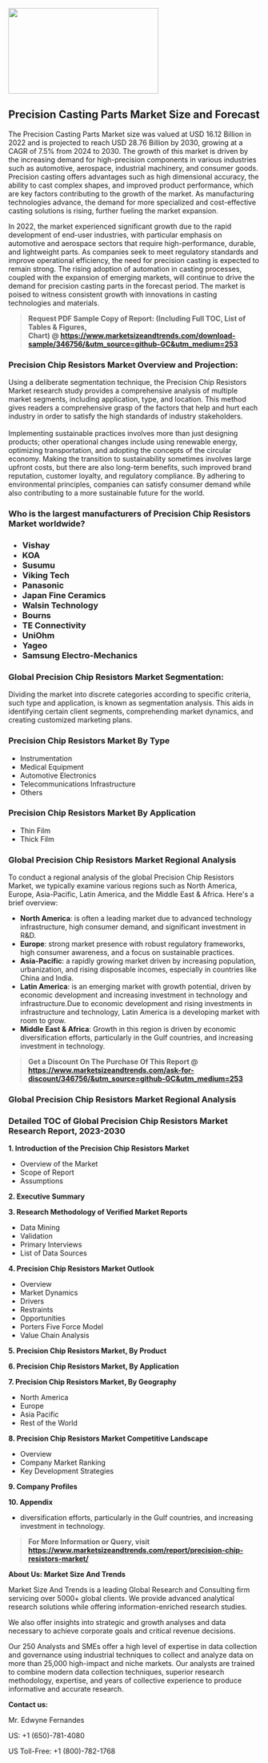 <p><img class="alignnone size-medium wp-image-20088" src="https://ffe5etoiles.com/wp-content/uploads/2024/12/MST1-300x171.png" alt="" width="300" height="171" /></p><h2>Precision Casting Parts Market Size and Forecast</h2><p>The Precision Casting Parts Market size was valued at USD 16.12 Billion in 2022 and is projected to reach USD 28.76 Billion by 2030, growing at a CAGR of 7.5% from 2024 to 2030. The growth of this market is driven by the increasing demand for high-precision components in various industries such as automotive, aerospace, industrial machinery, and consumer goods. Precision casting offers advantages such as high dimensional accuracy, the ability to cast complex shapes, and improved product performance, which are key factors contributing to the growth of the market. As manufacturing technologies advance, the demand for more specialized and cost-effective casting solutions is rising, further fueling the market expansion.</p><p>In 2022, the market experienced significant growth due to the rapid development of end-user industries, with particular emphasis on automotive and aerospace sectors that require high-performance, durable, and lightweight parts. As companies seek to meet regulatory standards and improve operational efficiency, the need for precision casting is expected to remain strong. The rising adoption of automation in casting processes, coupled with the expansion of emerging markets, will continue to drive the demand for precision casting parts in the forecast period. The market is poised to witness consistent growth with innovations in casting technologies and materials.</p></p><blockquote id="" class=""><strong>Request PDF Sample Copy of Report: (Including Full TOC, List of Tables &amp; Figures, Chart)&nbsp;@&nbsp;<strong><a href="https://www.marketsizeandtrends.com/download-sample/346756/&utm_source=github-GC&utm_medium=253" target="_blank">https://www.marketsizeandtrends.com/download-sample/346756/&utm_source=github-GC&utm_medium=253</a></strong></strong></blockquote><h3 id="" class="">Precision Chip Resistors Market&nbsp;Overview and Projection:</h3><p id="" class="">Using a deliberate segmentation technique, the Precision Chip Resistors Market research study provides a comprehensive analysis of multiple market segments, including application, type, and location. This method gives readers a comprehensive grasp of the factors that help and hurt each industry in order to satisfy the high standards of industry stakeholders. <br /> <br />Implementing sustainable practices involves more than just designing products; other operational changes include using renewable energy, optimizing transportation, and adopting the concepts of the circular economy. Making the transition to sustainability sometimes involves large upfront costs, but there are also long-term benefits, such improved brand reputation, customer loyalty, and regulatory compliance. By adhering to environmental principles, companies can satisfy consumer demand while also contributing to a more sustainable future for the world.</p><h3 id="" class="">Who is the largest manufacturers of&nbsp;Precision Chip Resistors Market worldwide?</h3><h3 class=""><p><ul><li>Vishay </li><li> KOA </li><li> Susumu </li><li> Viking Tech </li><li> Panasonic </li><li> Japan Fine Ceramics </li><li> Walsin Technology </li><li> Bourns </li><li> TE Connectivity </li><li> UniOhm </li><li> Yageo </li><li> Samsung Electro-Mechanics</li></ul></p></h3><h3 id="" class="">Global&nbsp;Precision Chip Resistors Market Segmentation:</h3><p id="" class="">Dividing the market into discrete categories according to specific criteria, such type and application, is known as segmentation analysis. This aids in identifying certain client segments, comprehending market dynamics, and creating customized marketing plans.</p><h3 id="" class="">Precision Chip Resistors Market&nbsp;By Type</h3><p><p><ul><li>Instrumentation</li><li> Medical Equipment</li><li> Automotive Electronics</li><li> Telecommunications Infrastructure</li><li> Others</p></li></ul></p></p><h3 id="" class="">Precision Chip Resistors Market&nbsp;By Application</h3><p class=""><p><ul><li>Thin Film</li><li> Thick Film</li></ul></p></p><h3 id="" class="">Global Precision Chip Resistors Market Regional Analysis</h3><p id="" class="">To conduct a regional analysis of the global Precision Chip Resistors Market, we typically examine various regions such as North America, Europe, Asia-Pacific, Latin America, and the Middle East &amp; Africa. Here's a brief overview:</p><ul><li><strong>North America</strong>: is often a leading market due to advanced technology infrastructure, high consumer demand, and significant investment in R&amp;D.</li><li><strong>Europe</strong>: strong market presence with robust regulatory frameworks, high consumer awareness, and a focus on sustainable practices.</li><li><strong>Asia-Pacific</strong>: a rapidly growing market driven by increasing population, urbanization, and rising disposable incomes, especially in countries like China and India.</li><li><strong>Latin America</strong>: is an emerging market with growth potential, driven by economic development and increasing investment in technology and infrastructure.Due to economic development and rising investments in infrastructure and technology, Latin America is a developing market with room to grow.</li><li><strong>Middle East &amp; Africa</strong>: Growth in this region is driven by economic diversification efforts, particularly in the Gulf countries, and increasing investment in technology.</li></ul><blockquote id="" class=""><strong>Get a Discount On The Purchase Of This Report @ <strong><a href="https://www.marketsizeandtrends.com/ask-for-discount/346756/&utm_source=github-GC&utm_medium=253" target="_blank">https://www.marketsizeandtrends.com/ask-for-discount/346756/&utm_source=github-GC&utm_medium=253</a></strong></strong></blockquote><h3 id="" class="">Global Precision Chip Resistors Market Regional Analysis</h3><h3 id="" class="">Detailed TOC of Global Precision Chip Resistors Market Research Report, 2023-2030</h3><p id="" class=""><strong>1. Introduction of the Precision Chip Resistors Market</strong></p><ul><li>Overview of the Market</li><li>Scope of Report</li><li>Assumptions</li></ul><p id="" class=""><strong>2. Executive Summary</strong></p><p id="" class=""><strong>3. Research Methodology of Verified Market Reports</strong></p><ul><li>Data Mining</li><li>Validation</li><li>Primary Interviews</li><li>List of Data Sources</li></ul><p id="" class=""><strong>4. Precision Chip Resistors Market Outlook</strong></p><ul><li>Overview</li><li>Market Dynamics</li><li>Drivers</li><li>Restraints</li><li>Opportunities</li><li>Porters Five Force Model</li><li>Value Chain Analysis</li></ul><p id="" class=""><strong>5. Precision Chip Resistors Market, By Product</strong></p><p id="" class=""><strong>6. Precision Chip Resistors Market, By Application</strong></p><p id="" class=""><strong>7. Precision Chip Resistors Market, By Geography</strong></p><ul><li>North America</li><li>Europe</li><li>Asia Pacific</li><li>Rest of the World</li></ul><p id="" class=""><strong>8. Precision Chip Resistors Market Competitive Landscape</strong></p><ul><li>Overview</li><li>Company Market Ranking</li><li>Key Development Strategies</li></ul><p id="" class=""><strong>9. Company Profiles</strong></p><p id="" class=""><strong>10. Appendix</strong></p><ul><li>diversification efforts, particularly in the Gulf countries, and increasing investment in technology.</li></ul><blockquote id="" class=""><strong>For More Information or Query, visit <strong><strong><a href="https://www.marketsizeandtrends.com/report/precision-chip-resistors-market/" target="_blank">https://www.marketsizeandtrends.com/report/precision-chip-resistors-market/</a></strong></strong></strong></blockquote><p id="" class=""><strong>About Us: Market Size And Trends</strong></p><p id="" class="">Market Size And Trends is a leading Global Research and Consulting firm servicing over 5000+ global clients. We provide advanced analytical research solutions while offering information-enriched research studies.</p><p id="" class="">We also offer insights into strategic and growth analyses and data necessary to achieve corporate goals and critical revenue decisions.</p><p id="" class="">Our 250 Analysts and SMEs offer a high level of expertise in data collection and governance using industrial techniques to collect and analyze data on more than 25,000 high-impact and niche markets. Our analysts are trained to combine modern data collection techniques, superior research methodology, expertise, and years of collective experience to produce informative and accurate research.</p><p id="" class=""><strong>Contact us:</strong></p><p id="" class="">Mr. Edwyne Fernandes</p><p id="" class="">US: +1 (650)-781-4080</p><p id="" class="">US Toll-Free: +1 (800)-782-1768</p>
